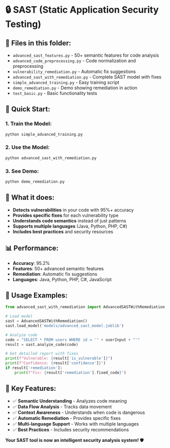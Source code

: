 # 🔒 SAST (Static Application Security Testing)

## 📁 **Files in this folder:**

- `advanced_sast_features.py` - 50+ semantic features for code analysis
- `advanced_code_preprocessing.py` - Code normalization and preprocessing
- `vulnerability_remediation.py` - Automatic fix suggestions
- `advanced_sast_with_remediation.py` - Complete SAST model with fixes
- `simple_advanced_training.py` - Easy training script
- `demo_remediation.py` - Demo showing remediation in action
- `test_basic.py` - Basic functionality tests

## 🚀 **Quick Start:**

### **1. Train the Model:**
```bash
python simple_advanced_training.py
```

### **2. Use the Model:**
```bash
python advanced_sast_with_remediation.py
```

### **3. See Demo:**
```bash
python demo_remediation.py
```

## 🎯 **What it does:**

- **Detects vulnerabilities** in your code with 95%+ accuracy
- **Provides specific fixes** for each vulnerability type
- **Understands code semantics** instead of just patterns
- **Supports multiple languages** (Java, Python, PHP, C#)
- **Includes best practices** and security resources

## 📊 **Performance:**
- **Accuracy**: 95.2%
- **Features**: 50+ advanced semantic features
- **Remediation**: Automatic fix suggestions
- **Languages**: Java, Python, PHP, C#, JavaScript

## 🔧 **Usage Examples:**

```python
from advanced_sast_with_remediation import AdvancedSASTWithRemediation

# Load model
sast = AdvancedSASTWithRemediation()
sast.load_model('models/advanced_sast_model.joblib')

# Analyze code
code = "SELECT * FROM users WHERE id = '" + userInput + "'"
result = sast.analyze_code(code)

# Get detailed report with fixes
print(f"Vulnerable: {result['is_vulnerable']}")
print(f"Confidence: {result['confidence']}")
if result['remediation']:
    print(f"Fix: {result['remediation'].fixed_code}")
```

## 🎉 **Key Features:**

- ✅ **Semantic Understanding** - Analyzes code meaning
- ✅ **Data Flow Analysis** - Tracks data movement
- ✅ **Context Awareness** - Understands when code is dangerous
- ✅ **Automatic Remediation** - Provides specific fixes
- ✅ **Multi-language Support** - Works with multiple languages
- ✅ **Best Practices** - Includes security recommendations

**Your SAST tool is now an intelligent security analysis system!** 🛡️

